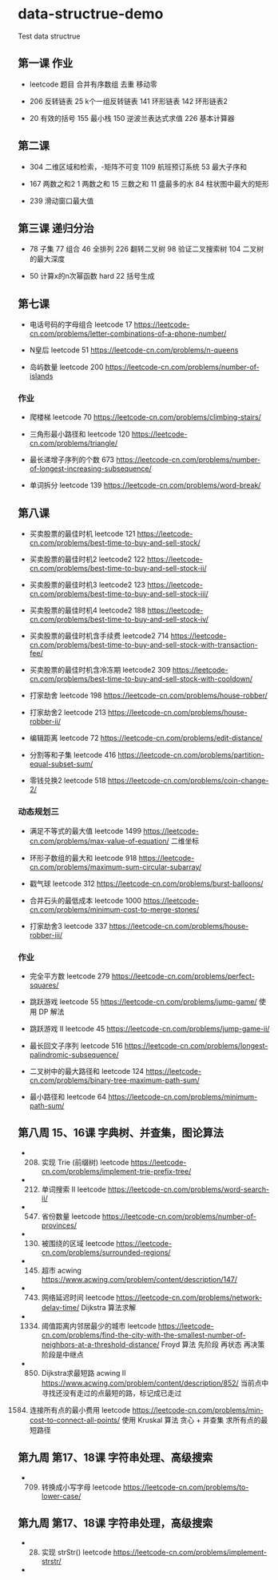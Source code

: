 # data-structrue-demo
Test data structrue

## 第一课 作业  

- leetcode 题目  合并有序数组 去重 移动零 

- 206 反转链表  25 k个一组反转链表 141 环形链表 142 环形链表2   

- 20 有效的括号 155 最小栈 150 逆波兰表达式求值 226 基本计算器 

## 第二课 

- 304 二维区域和检索，-矩阵不可变 1109 航班预订系统 53 最大子序和

- 167 两数之和2 1 两数之和 15 三数之和  11 盛最多的水 84 柱状图中最大的矩形

- 239 滑动窗口最大值 

## 第三课 递归分治 

- 78 子集 77 组合 46 全排列 226 翻转二叉树  98 验证二叉搜索树 104 二叉树的最大深度

-  50 计算x的n次幂函数  hard 22 括号生成

## 第七课

- 电话号码的字母组合 leetcode 17 https://leetcode-cn.com/problems/letter-combinations-of-a-phone-number/

- N皇后 leetcode 51 https://leetcode-cn.com/problems/n-queens

- 岛屿数量 leetcode 200 https://leetcode-cn.com/problems/number-of-islands

### 作业
- 爬楼梯 leetcode 70 https://leetcode-cn.com/problems/climbing-stairs/

- 三角形最小路径和 leetcode 120 https://leetcode-cn.com/problems/triangle/

- 最长递增子序列的个数 673 https://leetcode-cn.com/problems/number-of-longest-increasing-subsequence/

- 单词拆分 leetcode 139 https://leetcode-cn.com/problems/word-break/

## 第八课

- 买卖股票的最佳时机 leetcode 121 https://leetcode-cn.com/problems/best-time-to-buy-and-sell-stock/

- 买卖股票的最佳时机2 leetcode2 122 https://leetcode-cn.com/problems/best-time-to-buy-and-sell-stock-ii/

- 买卖股票的最佳时机3 leetcode2 123 https://leetcode-cn.com/problems/best-time-to-buy-and-sell-stock-iii/

- 买卖股票的最佳时机4 leetcode2 188 https://leetcode-cn.com/problems/best-time-to-buy-and-sell-stock-iv/

- 买卖股票的最佳时机含手续费 leetcode2 714 https://leetcode-cn.com/problems/best-time-to-buy-and-sell-stock-with-transaction-fee/

- 买卖股票的最佳时机含冷冻期 leetcode2 309 https://leetcode-cn.com/problems/best-time-to-buy-and-sell-stock-with-cooldown/ 

- 打家劫舍 leetcode 198 https://leetcode-cn.com/problems/house-robber/

- 打家劫舍2 leetcode 213 https://leetcode-cn.com/problems/house-robber-ii/

- 编辑距离 leetcode 72 https://leetcode-cn.com/problems/edit-distance/

- 分割等和子集 leetcode 416 https://leetcode-cn.com/problems/partition-equal-subset-sum/

- 零钱兑换2 leetcode 518 https://leetcode-cn.com/problems/coin-change-2/

### 动态规划三

-  满足不等式的最大值 leetcode 1499 https://leetcode-cn.com/problems/max-value-of-equation/ 二维坐标

-  环形子数组的最大和 leetcode 918 https://leetcode-cn.com/problems/maximum-sum-circular-subarray/

- 戳气球 leetcode 312 https://leetcode-cn.com/problems/burst-balloons/

- 合并石头的最低成本 leetcode 1000 https://leetcode-cn.com/problems/minimum-cost-to-merge-stones/

- 打家劫舍3 leetcode 337 https://leetcode-cn.com/problems/house-robber-iii/

### 作业

- 完全平方数 leetcode 279 https://leetcode-cn.com/problems/perfect-squares/

- 跳跃游戏 leetcode 55 https://leetcode-cn.com/problems/jump-game/ 使用 DP 解法

- 跳跃游戏 II leetcode 45 https://leetcode-cn.com/problems/jump-game-ii/

- 最长回文子序列 leetcode 516 https://leetcode-cn.com/problems/longest-palindromic-subsequence/

- 二叉树中的最大路径和 leetcode 124 https://leetcode-cn.com/problems/binary-tree-maximum-path-sum/

- 最小路径和 leetcode 64 https://leetcode-cn.com/problems/minimum-path-sum/

## 第八周 15、16课 字典树、并查集，图论算法

- 208. 实现 Trie (前缀树) leetcode https://leetcode-cn.com/problems/implement-trie-prefix-tree/

- 212. 单词搜索 II leetcode https://leetcode-cn.com/problems/word-search-ii/

- 547. 省份数量 leetcode https://leetcode-cn.com/problems/number-of-provinces/ 

- 130. 被围绕的区域 leetcode https://leetcode-cn.com/problems/surrounded-regions/

- 145. 超市 acwing https://www.acwing.com/problem/content/description/147/

- 743. 网络延迟时间 leetcode https://leetcode-cn.com/problems/network-delay-time/ Dijkstra 算法求解

- 1334. 阈值距离内邻居最少的城市 leetcode https://leetcode-cn.com/problems/find-the-city-with-the-smallest-number-of-neighbors-at-a-threshold-distance/ Froyd 算法 先阶段 再状态 再决策 阶段是中继点

- 850. Dijkstra求最短路 acwing  II https://www.acwing.com/problem/content/description/852/ 当前点中寻找还没有走过的点最短的路，标记成已走过

1584. 连接所有点的最小费用 leetcode https://leetcode-cn.com/problems/min-cost-to-connect-all-points/ 使用 Kruskal 算法  贪心 + 并查集 求所有点的最短路径

## 第九周 第17、18课 字符串处理、高级搜索

- 709. 转换成小写字母 leetcode https://leetcode-cn.com/problems/to-lower-case/


## 第九周 第17、18课 字符串处理，高级搜索

- 28. 实现 strStr() leetcode https://leetcode-cn.com/problems/implement-strstr/

- 
